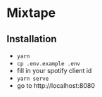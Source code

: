 # Mixtape

## Installation
- `yarn`
- `cp .env.example .env`
- fill in your spotify client id
- `yarn serve`
- go to http://localhost:8080